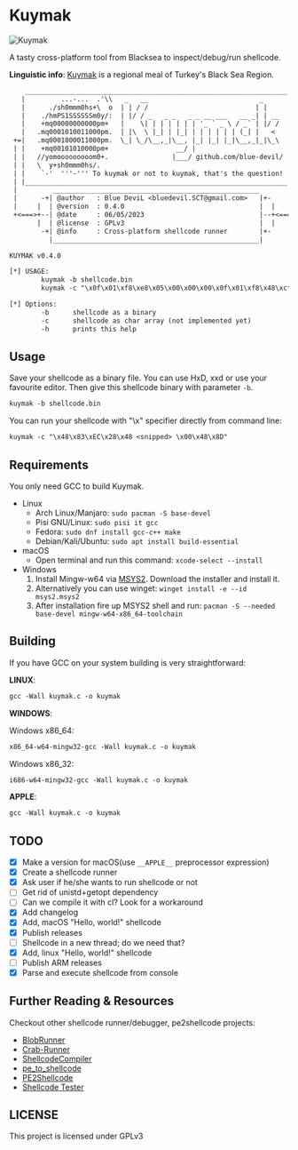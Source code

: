 # Kuymak

![Kuymak](art/banner_kuymak_eng.png)

A tasty cross-platform tool from Blacksea to inspect/debug/run shellcode.

**Linguistic info**: [Kuymak][web-wiki-kuymak] is a regional meal of Turkey's
Black Sea Region.

```txt
    __________________________________________________________________
   |         ...-...  .'\\   _   __                            _      |
   |      ./sh0mmm0hs+\  o  | | / /                           | |     |
   |    ./hmPS1SSSSSSm0y/:  | |/ / _   _ _   _ _ __ ___   __ _| | __  |
   |    +mq00000000000pm+   |    \| | | | | | | '_ ` _ \ / _` | |/ /  |
   |   .mq0001010011000pm.  | |\  \ |_| | |_| | | | | | | (_| |   <   |
 +=|   .mq0001000011000pm.  \_| \_/\__,_|\__, |_| |_| |_|\__,_|_|\_\  |=+
 | |    +mq00101010000pm+                 __/ |                       | |
 | |   //yomooooooooom0+.                |___/ github.com/blue-devil/ | |
 | |   \  y+sh0mmm0hs/.                                               | |
 | |    `-'  '''-''' To kuymak or not to kuymak, that's the question! | |
 | |__________________________________________________________________| |
 |         ____________________________________________________         |
 |      -+| @author   : Blue DeviL <bluedevil.SCT@gmail.com>   |+-      |
 |     |  | @version  : 0.4.0                                  |  |     |
 +<===>+--| @date     : 06/05/2023                             |--+<===>+
       |  | @license  : GPLv3                                  |  |
        -+| @info     : Cross-platform shellcode runner        |+-
          |____________________________________________________|

KUYMAK v0.4.0

[*] USAGE:
        kuymak -b shellcode.bin
        kuymak -c "\x0f\x01\xf8\xe8\x05\x00\x00\x00\x0f\x01\xf8\x48\xcf"

[*] Options:
        -b      shellcode as a binary
        -c      shellcode as char array (not implemented yet)
        -h      prints this help
```

## Usage

Save your shellcode as a binary file. You can use HxD, xxd or use your
favourite editor. Then give this shellcode binary with parameter `-b`.

```txt
kuymak -b shellcode.bin
```

You can run your shellcode with "\x" specifier directly from command line:

```txt
kuymak -c "\x48\x83\xEC\x28\x48 <snipped> \x00\x48\x8D"
```

## Requirements

You only need GCC to build Kuymak.

* Linux
  * Arch Linux/Manjaro: `sudo pacman -S base-devel`
  * Pisi GNU/Linux: `sudo pisi it gcc`
  * Fedora: `sudo dnf install gcc-c++ make`
  * Debian/Kali/Ubuntu: `sudo apt install build-essential`
* macOS
  * Open terminal and run this command: `xcode-select --install`
* Windows
  1. Install Mingw-w64 via [MSYS2][web-msys2]. Download the installer and
     install it.
  2. Alternatively you can use winget: `winget install -e --id msys2.msys2`
  3. After installation fire up MSYS2 shell and run:
     `pacman -S --needed base-devel mingw-w64-x86_64-toolchain`

## Building

If you have GCC on your system building is very straightforward:

**LINUX**:

```txt
gcc -Wall kuymak.c -o kuymak
```

**WINDOWS**:

Windows x86_64:

```txt
x86_64-w64-mingw32-gcc -Wall kuymak.c -o kuymak
```

Windows x86_32:

```txt
i686-w64-mingw32-gcc -Wall kuymak.c -o kuymak
```

**APPLE**:

```txt
gcc -Wall kuymak.c -o kuymak
```

## TODO

* [x] Make a version for macOS(use `__APPLE__` preprocessor expression)
* [x] Create a shellcode runner
* [x] Ask user if he/she wants to run shellcode or not
* [ ] Get rid of unistd+getopt dependency
* [ ] Can we compile it with cl? Look for a workaround
* [x] Add changelog
* [x] Add, macOS "Hello, world!" shellcode
* [x] Publish releases
* [ ] Shellcode in a new thread; do we need that?
* [x] Add, linux "Hello, world!" shellcode
* [ ] Publish ARM releases
* [x] Parse and execute shellcode from console

## Further Reading & Resources

Checkout other shellcode runner/debugger, pe2shellcode projects:

* [BlobRunner][web-github-blobrunner]
* [Crab-Runner][web-github-crabrunner]
* [ShellcodeCompiler][web-github-sccompiler]
* [pe_to_shellcode][web-github-pe_to_sc]
* [PE2Shellcode][web-github-pe2sc]
* [Shellcode Tester][web-github-sctester]

## LICENSE

This project is licensed under GPLv3

[web-github-blobrunner]: https://github.com/OALabs/BlobRunner
[web-github-crabrunner]: https://github.com/cdong1012/Crab-Runner
[web-github-sccompiler]: https://github.com/NytroRST/ShellcodeCompiler
[web-github-pe_to_sc]: https://github.com/hasherezade/pe_to_shellcode
[web-github-pe2sc]: https://github.com/d35ha/PE2Shellcode
[web-github-sctester]: https://github.com/tophertimzen/shellcodeTester
[web-msys2]: https://www.msys2.org/
[web-wiki-kuymak]: https://en.wikipedia.org/wiki/Kuymak
